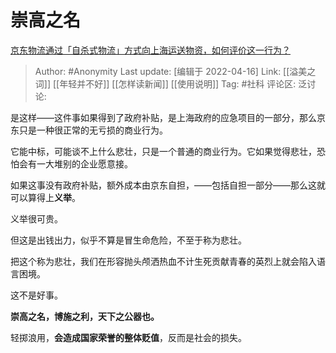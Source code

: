 # 崇高之名
[京东物流通过「自杀式物流」方式向上海运送物资，如何评价这一行为？](https://www.zhihu.com/question/528183146/answer/2442864110)

> Author: #Anonymity
> Last update: [编辑于 2022-04-16]
> Link: [[溢美之词]] [[年轻并不好]] [[怎样读新闻]] [[使用说明]]
> Tag: #社科
> 评论区:
> 泛讨论:

是这样——这件事如果得到了政府补贴，是上海政府的应急项目的一部分，那么京东只是一种很正常的无亏损的商业行为。

它能中标，可能谈不上什么悲壮，只是一个普通的商业行为。它如果觉得悲壮，恐怕会有一大堆别的企业愿意接。

如果这事没有政府补贴，额外成本由京东自担，——包括自担一部分——那么这就可以算得上**义举**。

义举很可贵。

但这是出钱出力，似乎不算是冒生命危险，不至于称为悲壮。

把这个称为悲壮，我们在形容抛头颅洒热血不计生死贡献青春的英烈上就会陷入语言困境。

这不是好事。

**崇高之名，博施之利，天下之公器也。**

轻掷浪用，**会造成国家荣誉的整体贬值**，反而是社会的损失。
